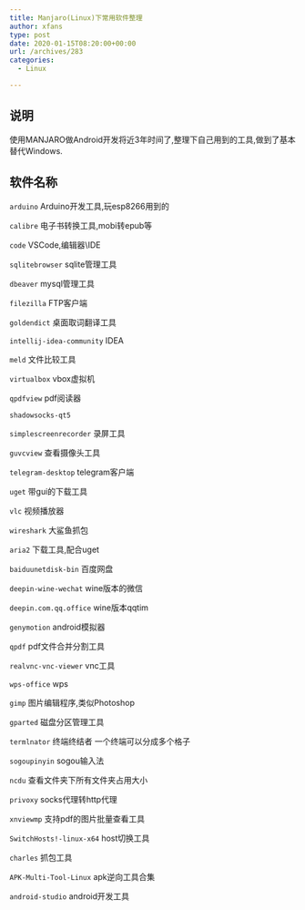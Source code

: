 ```yaml
---
title: Manjaro(Linux)下常用软件整理
author: xfans
type: post
date: 2020-01-15T08:20:00+00:00
url: /archives/283
categories:
  - Linux

---
```

## 说明

使用MANJARO做Android开发将近3年时间了,整理下自己用到的工具,做到了基本替代Windows.

## 软件名称

`arduino` Arduino开发工具,玩esp8266用到的

`calibre` 电子书转换工具,mobi转epub等

`code` VSCode,编辑器\IDE

`sqlitebrowser` sqlite管理工具

`dbeaver` mysql管理工具

`filezilla` FTP客户端

`goldendict` 桌面取词翻译工具

`intellij-idea-community` IDEA

`meld` 文件比较工具

`virtualbox` vbox虚拟机

`qpdfview` pdf阅读器

`shadowsocks-qt5`

`simplescreenrecorder` 录屏工具

`guvcview` 查看摄像头工具

`telegram-desktop` telegram客户端

`uget` 带gui的下载工具

`vlc` 视频播放器

`wireshark` 大鲨鱼抓包

`aria2` 下载工具,配合uget

`baiduunetdisk-bin` 百度网盘

`deepin-wine-wechat` wine版本的微信

`deepin.com.qq.office` wine版本qqtim

`genymotion` android模拟器

`qpdf` pdf文件合并分割工具

`realvnc-vnc-viewer` vnc工具

`wps-office` wps

`gimp` 图片编辑程序,类似Photoshop

`gparted` 磁盘分区管理工具

`termlnator` 终端终结者 一个终端可以分成多个格子

`sogoupinyin` sogou输入法

`ncdu` 查看文件夹下所有文件夹占用大小

`privoxy` socks代理转http代理

`xnviewmp` 支持pdf的图片批量查看工具

`SwitchHosts!-linux-x64` host切换工具

`charles` 抓包工具

`APK-Multi-Tool-Linux` apk逆向工具合集

`android-studio` android开发工具